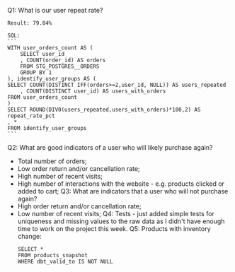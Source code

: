 Q1: What is our user repeat rate?
    
    Result: 79.84%

    SQL:
    ```
    WITH user_orders_count AS (
        SELECT user_id
        , COUNT(order_id) AS orders
        FROM STG_POSTGRES__ORDERS
        GROUP BY 1
    ), identify_user_groups AS (
    SELECT COUNT(DISTINCT IFF(orders>=2,user_id, NULL)) AS users_repeated
        , COUNT(DISTINCT user_id) AS users_with_orders
    FROM user_orders_count
    )
    SELECT ROUND(DIV0(users_repeated,users_with_orders)*100,2) AS repeat_rate_pct
    , *
    FROM identify_user_groups
    ```
Q2: What are good indicators of a user who will likely purchase again?
  - Total number of orders; 
  - Low order return and/or cancellation rate;
  - High number of recent visits;
  - High number of interactions with the website - e.g. products clicked or added to cart;
Q3: What are indicators that a user who will not purchase again?
  - High order return and/or cancellation rate;
  - Low number of recent visits;
Q4: Tests - just added simple tests for uniqueness and missing values to the raw data as I didn't have enough time to work on the project this week.
Q5: Products with inventory change: 
    ```
    SELECT *
    FROM products_snapshot
    WHERE dbt_valid_to IS NOT NULL
    ```